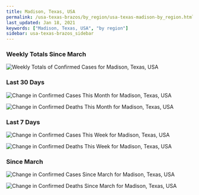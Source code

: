 ```yaml
---
title: Madison, Texas, USA
permalink: /usa-texas-brazos/by_region/usa-texas-madison-by_region.html
last_updated: Jan 18, 2021
keywords: ["Madison, Texas, USA", "by region"]
sidebar: usa-texas-brazos_sidebar
---
```


<h3>Weekly Totals Since March</h3>

![Weekly Totals of Confirmed Cases for Madison, Texas, USA](/covid_tracker/images/graphs/usa-texas-madison-weekly_totals_graph.png)

<h3>Last 30 Days</h3>

![Change in Confirmed Cases This Month for Madison, Texas, USA](/covid_tracker/images/graphs/usa-texas-madison-delta_confirmed-30_days_graph.png)

![Change in Confirmed Deaths This Month for Madison, Texas, USA](/covid_tracker/images/graphs/usa-texas-madison-delta_deaths-30_days_graph.png)

<h3>Last 7 Days</h3>

![Change in Confirmed Cases This Week for Madison, Texas, USA](/covid_tracker/images/graphs/usa-texas-madison-delta_confirmed-7_days_graph.png)

![Change in Confirmed Deaths This Week for Madison, Texas, USA](/covid_tracker/images/graphs/usa-texas-madison-delta_deaths-7_days_graph.png)

<h3>Since March</h3>

![Change in Confirmed Cases Since March for Madison, Texas, USA](/covid_tracker/images/graphs/usa-texas-madison-delta_confirmed-since_march_graph.png)

![Change in Confirmed Deaths Since March for Madison, Texas, USA](/covid_tracker/images/graphs/usa-texas-madison-delta_deaths-since_march_graph.png)
